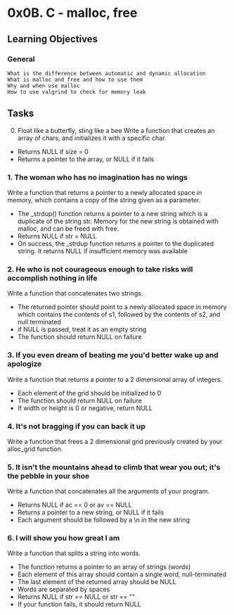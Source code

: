 # 0x0B. C - malloc, free

## Learning Objectives

### General
	What is the difference between automatic and dynamic allocation
	What is malloc and free and how to use them
	Why and when use malloc
	How to use valgrind to check for memory leak

## Tasks

0. Float like a butterfly, sting like a bee
Write a function that creates an array of chars, and initializes it with a specific char.

* Returns NULL if size = 0
* Returns a pointer to the array, or NULL if it fails

### 1. The woman who has no imagination has no wings
Write a function that returns a pointer to a newly allocated space in memory, which contains a copy of the string given as a parameter.

* The _strdup() function returns a pointer to a new string which is a duplicate of the string str. Memory for the new string is obtained with malloc, and can be freed with free.
* Returns NULL if str = NULL
* On success, the _strdup function returns a pointer to the duplicated string. It returns NULL if insufficient memory was available

### 2. He who is not courageous enough to take risks will accomplish nothing in life
Write a function that concatenates two strings.

* The returned pointer should point to a newly allocated space in memory which contains the contents of s1, followed by the contents of s2, and null terminated
* if NULL is passed, treat it as an empty string
* The function should return NULL on failure

### 3. If you even dream of beating me you'd better wake up and apologize
Write a function that returns a pointer to a 2 dimensional array of integers.

* Each element of the grid should be initialized to 0
* The function should return NULL on failure
* If width or height is 0 or negative, return NULL

### 4. It's not bragging if you can back it up
Write a function that frees a 2 dimensional grid previously created by your alloc_grid function.

### 5. It isn't the mountains ahead to climb that wear you out; it's the pebble in your shoe
Write a function that concatenates all the arguments of your program.

* Returns NULL if ac == 0 or av == NULL
* Returns a pointer to a new string, or NULL if it fails
* Each argument should be followed by a \n in the new string

### 6. I will show you how great I am
Write a function that splits a string into words.

* The function returns a pointer to an array of strings (words)
* Each element of this array should contain a single word, null-terminated
* The last element of the returned array should be NULL
* Words are separated by spaces
* Returns NULL if str == NULL or str == ""
* If your function fails, it should return NULL
